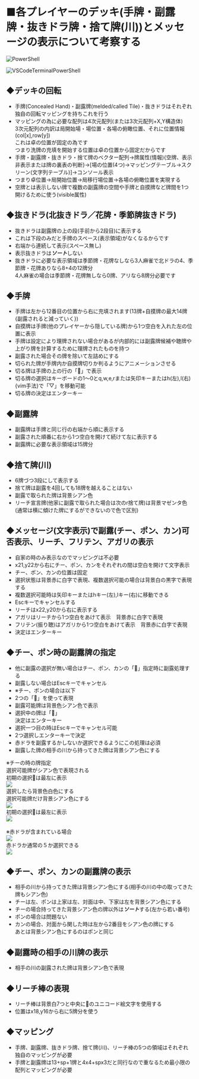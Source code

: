 # ■各プレイヤーのデッキ(手牌・副露牌・抜きドラ牌・捨て牌(川))とメッセージの表示について考察する
![PowerShell](thumb_プレイヤーデッキ.png)

![VSCodeTerminalPowerShell](プレイヤーデッキ2.png)
## ◆デッキの回転
- 手牌(Concealed Hand)・副露牌(melded/called Tile)・抜きドラはそれぞれ独自の回転マッピングを持ちこれを行う
- マッピングの為に必要な配列は4次元配列(または3次元配列+X,Y構造体)<br>3次元配列の内訳は局開始場・場位置・各場の俯瞰位置、それに位置情報(col\[x\],row\[y\])<br>これは卓の位置が固定の為です<br>つまり洗牌の充填を開始する位置は卓の位置から固定だからです
- 手牌・副露牌・抜きドラ・捨て牌のベクター配列→牌属性(情報)\{空牌、表示非表示または牌の裏表の判断\}→\[場の位置(4つ)→マッピングテーブル→スクリーン(文字列テーブル)\]→コンソール表示
- つまり卓位置→局開始位置→局移行場位置→各場の俯瞰位置を実現する
- 空牌とは表示しない牌で複数の副露牌の空間や手牌と自摸牌など牌間を1つ開けるために使う(visible属性)

## ◆抜きドラ(北抜きドラ／花牌・季節牌抜きドラ)
- 抜きドラは副露牌の上の段(手前から2段目)に表示する
- これは下段のみだと手牌のスペース(表示領域)がなくなるからです
- 右端から連続して表示(スペース無し)
- 表示抜きドラは***ソート***しない
- 抜きドラに必要な表示領域は季節牌・花牌なしなら3人麻雀で北ドラの4、季節牌・花牌ありなら8+4の12牌分<br>4人麻雀の場合は季節牌・花牌無しなら0牌、アリなら8牌分必要です

## ◆手牌
- 手牌は左から12番目の位置から右に充填されます(13牌+自摸牌の最大14牌{副露されると減っていく})
- 自摸牌は手牌(他のプレイヤーから隠している牌)から1つ空白を入れた左の位置に表示
- 手牌は設定により理牌されない場合があるが内部的には副露牌候補や聴牌や上がり牌を計算するために理牌されたものを持つ
- 副露された場合その牌を除いて左詰めにする
- 切られた牌が手牌内か自摸牌切りか判るようにアニメーションさせる
- 切る牌は手牌の上の行の「🔻」で表示
- 切る牌の選択はキーボードの1～0とq,w,e,rまたは矢印キーまたはh(左),l(右){vim手法}で「▽」を移動可能
- 切る牌の決定はエンターキー

## ◆副露牌
- 副露牌は手牌と同じ行の右端から順に表示する
- 副露された順番に右から1つ空白を開けて続けて左に表示する
- 副露牌に必要な表示領域は15牌分

## ◆捨て牌(川)
- 6牌づつ3段にして表示する
- 捨て牌は副露を4回しても18牌を越えることはない
- 副露で取られた牌は背景シアン色
- リーチ宣言牌(他家に副露で取られた場合は次のr捨て牌)は背景マゼンタ色<br>(通常は横に傾けた牌にするができないので色で区別)

## ◆メッセージ(文字表示)で副露(チー、ポン、カン)可否表示、リーチ、フリテン、アガリの表示
- 自家の時のみ表示なのでマッピングは不必要
- x21,y22から右にチー、ポン、カンをそれぞれの間は空白を開けて文字表示
- チー、ポン、カンの位置は固定
- 選択状態は背景赤に白字で表現、複数選択可能の場合は背景白の黒字で表現する
- 複数選択可能時は矢印キーまたはhキー(左),lキー(右)に移動できる
- Escキーでキャンセルする
- リーチはx22,y20から右に表示する
- アガリはリーチから1つ空白をあけて表示　背景赤に白字で表現
- フリテン(振り聴)はアガリから1つ空白をあけて表示　背景赤に白字で表現
- 決定はエンターキー

## ◆チー、ポン時の副露牌の指定
- 他に副露の選択が無い場合はチー、ポン、カンの「🔻」指定時に副露処理する
- 副露しない場合はEscキーでキャンセル
- ※チー、ポンの場合は以下
- 2つの「🔻」を使って表現
- 副露可能牌は背景色シアン色で表示
- 選択中の牌は「🔻」<br>決定はエンターキー
- 選択一つ目の時はEscキーでキャンセル可能
- 2つ選択しエンターキーで決定
- 赤ドラを副露するかしないか選択できるようにこの処理は必須
- 副露した牌の相手の川から持ってきた牌は背景シアン色にする

※チーの時の牌指定<br>
選択可能牌がシアン色で表現される<br>初期の選択🔻は最左に表示<br>
![](choicepai.png)<br>
選択したら背景色白色にする<br>選択可能牌だけ背景シアン色にする<br>
![](choicepai2.png)<br>
初期の選択🔻は最左に表示<br>
![](choicepai3.png)<br>
<br>
※赤ドラが含まれている場合<br>
![](choicepai4.png)<br>
赤ドラか通常の５か選択できる<br>
![](choicepai5.png)<br>

## ◆チー、ポン、カンの副露牌の表示
- 相手の川から持ってきた牌は背景シアン色にする(相手の川の中の取ってきた牌もシアン色)
- チーは左、ポンは上家は左、対面は中、下家は左を背景シアン色にする
- チーの場合持ってきた背景シアン色の牌以外は***ソート***する(左から若い番号)
- ポンの場合は問題ない
- カンの場合、対面から関した時は左から2番目をシアン色の牌にする<br>あとは背景シアン色にするのはポンと同じ

## ◆副露時の相手の川牌の表示
- 相手の川の副露された牌は背景シアン色で表現

## ◆リーチ棒の表現
- リーチ棒は背景白7つと中央に🔴のユニコード絵文字を使用する
- 位置はx18,y16から右に5牌分を使う

## ◆マッピング
- 手牌、副露牌、抜きドラ牌、捨て牌(川)、リーチ棒の5つの領域はそれぞれ独自のマッピングが必要
- 手牌と副露牌は13+sp+1牌と4x4+spx3だと同行なので重なるため最小限の配列とマッピングが必要